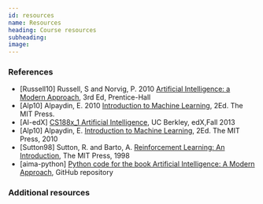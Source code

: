 ```yaml
---
id: resources
name: Resources
heading: Course resources
subheading: 
image: 
---
```


### References


* [Russell10] Russell, S and Norvig, P. 2010 [Artificial Intelligence: a Modern Approach](http://aima.cs.berkeley.edu/), 3rd Ed, Prentice-Hall
* [Alp10] Alpaydin, E. 2010 [Introduction to Machine Learning](http://www.cmpe.boun.edu.tr/~ethem/i2ml2e/), 2Ed. The MIT Press.
* [AI-edX] [CS188x_1 Artificial Intelligence](https://www.edx.org/course/artificial-intelligence-uc-berkeleyx-cs188-1x), UC Berkley, edX,Fall 2013
* [Alp10] Alpaydin, E. [Introduction to Machine Learning](http://www.cmpe.boun.edu.tr/~ethem/i2ml2e/), 2Ed. The MIT Press, 2010
* [Sutton98] Sutton, R. and Barto, A. [Reinforcement Learning:
An Introduction](https://webdocs.cs.ualberta.ca/~sutton/book/the-book.html), The MIT Press, 1998
* [aima-python] [Python code for the book Artificial Intelligence: A Modern Approach](https://github.com/aimacode/aima-python), GitHub repository

### Additional resources

